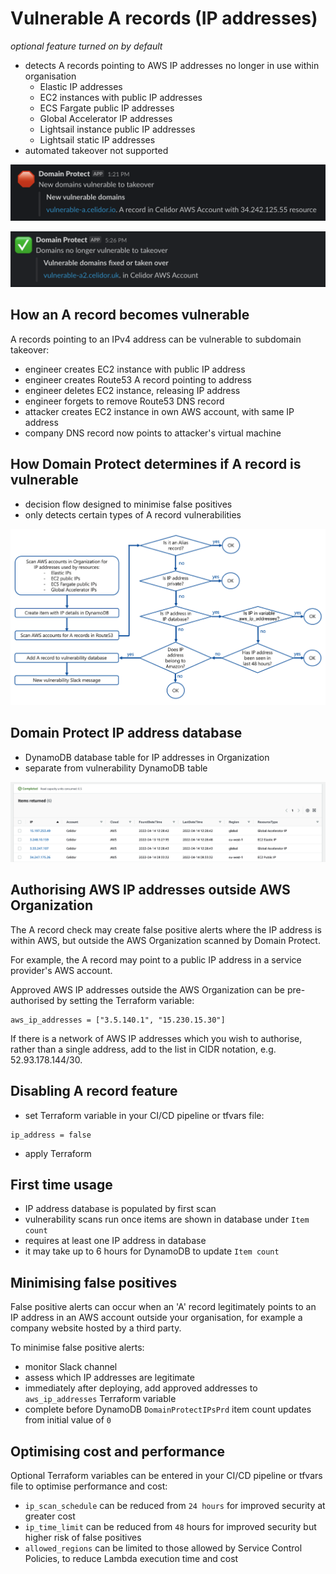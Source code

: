 # Vulnerable A records (IP addresses)
*optional feature turned on by default*

* detects A records pointing to AWS IP addresses no longer in use within organisation
  * Elastic IP addresses
  * EC2 instances with public IP addresses
  * ECS Fargate public IP addresses
  * Global Accelerator IP addresses
  * Lightsail instance public IP addresses
  * Lightsail static IP addresses
* automated takeover not supported

![Alt text](assets/images/a-record-vulnerable.png?raw=true "Vulnerable A Record")

![Alt text](assets/images/a-record-fixed.png?raw=true "Fixed A Record")

## How an A record becomes vulnerable
A records pointing to an IPv4 address can be vulnerable to subdomain takeover:

* engineer creates EC2 instance with public IP address
* engineer creates Route53 A record pointing to address
* engineer deletes EC2 instance, releasing IP address
* engineer forgets to remove Route53 DNS record
* attacker creates EC2 instance in own AWS account, with same IP address
* company DNS record now points to attacker's virtual machine

## How Domain Protect determines if A record is vulnerable
* decision flow designed to minimise false positives
* only detects certain types of A record vulnerabilities

![Alt text](assets/images/a-record-decision-tree.png?raw=true "A Record decision tree")

## Domain Protect IP address database
* DynamoDB database table for IP addresses in Organization
* separate from vulnerability DynamoDB table

![Alt text](assets/images/ip-database.png?raw=true "IP Address database")

## Authorising AWS IP addresses outside AWS Organization
The A record check may create false positive alerts where the IP address is within AWS, but outside the AWS Organization scanned by Domain Protect.

For example, the A record may point to a public IP address in a service provider's AWS account.

Approved AWS IP addresses outside the AWS Organization can be pre-authorised by setting the Terraform variable:

```
aws_ip_addresses = ["3.5.140.1", "15.230.15.30"]
```

If there is a network of AWS IP addresses which you wish to authorise, rather than a single address, add to the list in CIDR notation, e.g. 52.93.178.144/30.

## Disabling A record feature
* set Terraform variable in your CI/CD pipeline or tfvars file:
```
ip_address = false
```
* apply Terraform

## First time usage
* IP address database is populated by first scan
* vulnerability scans run once items are shown in database under `Item count`
* requires at least one IP address in database
* it may take up to 6 hours for DynamoDB to update `Item count`

## Minimising false positives
False positive alerts can occur when an 'A' record legitimately points
to an IP address in an AWS account outside your organisation,
for example a company website hosted by a third party.

To minimise false positive alerts:

* monitor Slack channel
* assess which IP addresses are legitimate
* immediately after deploying, add approved addresses to `aws_ip_addresses` Terraform variable
* complete before DynamoDB `DomainProtectIPsPrd` item count updates from initial value of `0`

## Optimising cost and performance
Optional Terraform variables can be entered in your CI/CD pipeline or tfvars file to optimise performance and cost:

* `ip_scan_schedule` can be reduced from `24 hours` for improved security at greater cost
* `ip_time_limit` can be reduced from `48` hours for improved security but higher risk of false positives
* `allowed_regions` can be limited to those allowed by Service Control Policies, to reduce Lambda execution time and cost
